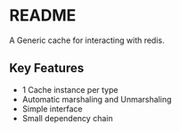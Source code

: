 # README

A Generic cache for interacting with redis.

## Key Features

- 1 Cache instance per type
- Automatic marshaling and Unmarshaling
- Simple interface
- Small dependency chain
